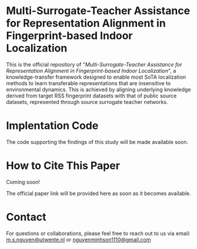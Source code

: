 # Multi-Surrogate-Teacher Assistance for Representation Alignment in Fingerprint-based Indoor Localization

This is the official repository of "_Multi-Surrogate-Teacher Assistance for Representation Alignment in Fingerprint-based Indoor Localization_", a knowledge-transfer framework designed to enable most SoTA localization methods to learn transferable representations that are insensitive to environmental dynamics. This is achieved by aligning underlying knowledge derived from target RSS fingerprint datasets with that of public source datasets, represented through source surrogate teacher networks.


# Implentation Code
The code supporting the findings of this study will be made available soon.

# How to Cite This Paper
Coming soon! 

The official paper link will be provided here as soon as it becomes available.

# Contact
For questions or collaborations, please feel free to reach out to us via email: m.s.nguyen@utwente.nl or nguyenminhson1110@gmail.com

